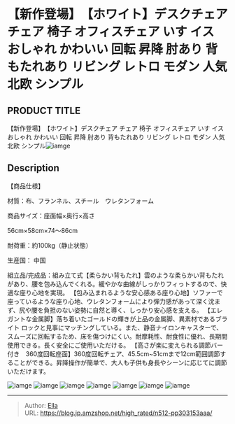 # 【新作登場】　【ホワイト】デスクチェア チェア 椅子 オフィスチェア いす イス おしゃれ かわいい 回転 昇降 肘あり 背もたれあり リビング レトロ モダン 人気 北欧 シンプル


## PRODUCT TITLE 

【新作登場】　【ホワイト】デスクチェア チェア 椅子 オフィスチェア いす イス おしゃれ かわいい 回転 昇降 肘あり 背もたれあり リビング レトロ モダン 人気 北欧 シンプル![iamge](https://b2bfiles1.gigab2b.cn/image/wkseller/301/20230405_48a8381f733efe6b9b36853f9b340d18.jpg)

## Description

【商品仕様】

材質：布、フランネル、スチール　ウレタンフォーム

商品サイズ：座面幅×奥行×高さ

56cm×58cm×74～86cm


耐荷重：約100kg（静止状態）

生産国： 中国

組立品/完成品：組み立て式【柔らかい背もたれ】雲のような柔らかい背もたれがあり、腰を包み込んでくれる。緩やかな曲線がしっかりフィっトするので、快適な座り心地を実現。
【包み込まれるような安心感ある座り心地】ソファーで座っているような座り心地、ウレタンフォームにより弾力感があって深く沈まず、尻や腰を負担のない姿勢に自然と導く、しっかり安心感を支える。
【エレガントな金属脚】落ち着いたゴールドの輝きが上品の金属脚、異素材であるブライト ロックと見事にマッチングしている。また、静音ナイロンキャスターで、スムーズに回転するため、床を傷つけにくい。耐摩耗性、耐食性に優れ、長期間使用できる。長く安全にご使用いただける。
【高さが楽に変えられる調節バー付き　360度回転座面】360度回転チェア、45.5cm~51cmまで12cm範囲調節することができる。昇降操作が簡単で、大人も子供も身長やシーンに応じてに調節いただけます。






![iamge](https://b2bfiles1.gigab2b.cn/image/wkseller/301/20230405_d1c68c3d33a4447315d41a97ae2d055d.jpg)
![iamge](https://b2bfiles1.gigab2b.cn/image/wkseller/301/20230405_6ec6174ff8dc8e7bf4dd5221d6152a30.jpg)
![iamge](https://b2bfiles1.gigab2b.cn/image/wkseller/301/20230405_0e450abb6bd1aeb35b95380921f82d3c.jpg)
![iamge](https://b2bfiles1.gigab2b.cn/image/wkseller/301/20230405_03dc562a7eec7c1657f056b538d6cc45.jpg)
![iamge](https://b2bfiles1.gigab2b.cn/image/wkseller/301/20230405_c8510497bd99bcfa480425c31179778f.jpg)
![iamge](https://b2bfiles1.gigab2b.cn/image/wkseller/301/20230405_ba9798cd097311b959d0d96b8058b175.jpg)
![iamge](https://b2bfiles1.gigab2b.cn/image/wkseller/301/20230405_6b4cc369c9867e9ded892e2698351d6b.jpg)


---

> Author: [Ella](https://blog.jp.amzshop.net/)  
> URL: https://blog.jp.amzshop.net/high_rated/n512-pp303153aaa/  

